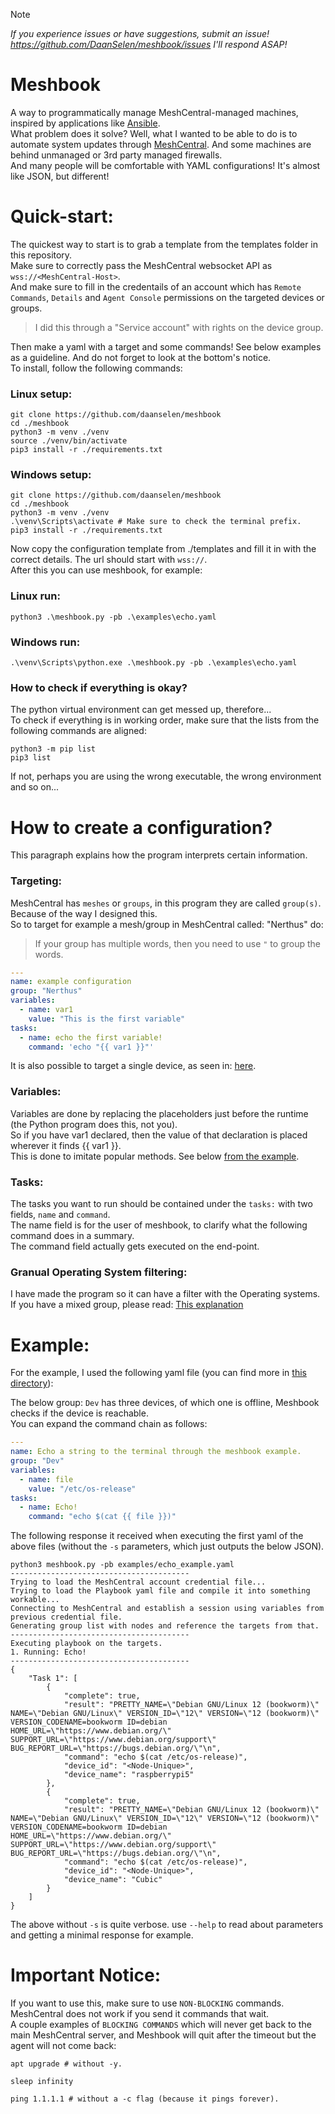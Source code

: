 > [!NOTE]
> *If you experience issues or have suggestions, submit an issue! https://github.com/DaanSelen/meshbook/issues I'll respond ASAP!*

# Meshbook

A way to programmatically manage MeshCentral-managed machines, inspired by applications like [Ansible](https://github.com/ansible/ansible).<br>
What problem does it solve? Well, what I wanted to be able to do is to automate system updates through [MeshCentral](https://github.com/ylianst/meshcentral). And some machines are behind unmanaged or 3rd party managed firewalls.<br>
And many people will be comfortable with YAML configurations! It's almost like JSON, but different!<br>

# Quick-start:

The quickest way to start is to grab a template from the templates folder in this repository.<br>
Make sure to correctly pass the MeshCentral websocket API as `wss://<MeshCentral-Host>`.<br>
And make sure to fill in the credentails of an account which has `Remote Commands`, `Details` and `Agent Console` permissions on the targeted devices or groups.<br>

> I did this through a "Service account" with rights on the device group.

Then make a yaml with a target and some commands! See below examples as a guideline. And do not forget to look at the bottom's notice.<br>
To install, follow the following commands:<br>

### Linux setup:

```shell
git clone https://github.com/daanselen/meshbook
cd ./meshbook
python3 -m venv ./venv
source ./venv/bin/activate
pip3 install -r ./requirements.txt
```

### Windows setup:

```shell
git clone https://github.com/daanselen/meshbook
cd ./meshbook
python3 -m venv ./venv
.\venv\Scripts\activate # Make sure to check the terminal prefix.
pip3 install -r ./requirements.txt
```

Now copy the configuration template from ./templates and fill it in with the correct details. The url should start with `wss://`.<br>
After this you can use meshbook, for example:

### Linux run:

```shell
python3 .\meshbook.py -pb .\examples\echo.yaml
```

### Windows run:

```shell
.\venv\Scripts\python.exe .\meshbook.py -pb .\examples\echo.yaml
```

### How to check if everything is okay?

The python virtual environment can get messed up, therefore...<br>
To check if everything is in working order, make sure that the lists from the following commands are aligned:

```
python3 -m pip list
pip3 list
```

If not, perhaps you are using the wrong executable, the wrong environment and so on...

# How to create a configuration?

This paragraph explains how the program interprets certain information.

### Targeting:

MeshCentral has `meshes` or `groups`, in this program they are called `group(s)`. Because of the way I designed this.<br>
So to target for example a mesh/group in MeshCentral called: "Nerthus" do:

> If your group has multiple words, then you need to use `"` to group the words.

```yaml
---
name: example configuration
group: "Nerthus"
variables:
  - name: var1
    value: "This is the first variable"
tasks:
  - name: echo the first variable!
    command: 'echo "{{ var1 }}"'
```

It is also possible to target a single device, as seen in: [here](./examples/apt_update_example.yaml).<br>

### Variables:

Variables are done by replacing the placeholders just before the runtime (the Python program does this, not you).<br>
So if you have var1 declared, then the value of that declaration is placed wherever it finds {{ var1 }}.<br>
This is done to imitate popular methods. See below [from the example](./examples/variable_usage_example.yaml).<br>

### Tasks:

The tasks you want to run should be contained under the `tasks:` with two fields, `name` and `command`.<br>
The name field is for the user of meshbook, to clarify what the following command does in a summary.<br>
The command field actually gets executed on the end-point.<br>

### Granual Operating System filtering:

I have made the program so it can have a filter with the Operating systems. If you have a mixed group, please read:
[This explanation](./docs/operating_system_filtering.md)

# Example:

For the example, I used the following yaml file (you can find more in [this directory](./examples/)):

The below group: `Dev` has three devices, of which one is offline, Meshbook checks if the device is reachable.<br>
You can expand the command chain as follows:<br>

```yaml
---
name: Echo a string to the terminal through the meshbook example.
group: "Dev"
variables:
  - name: file
    value: "/etc/os-release"
tasks:
  - name: Echo!
    command: "echo $(cat {{ file }})"
```

The following response it received when executing the first yaml of the above files (without the `-s` parameters, which just outputs the below JSON).

```shell
python3 meshbook.py -pb examples/echo_example.yaml
----------------------------------------
Trying to load the MeshCentral account credential file...
Trying to load the Playbook yaml file and compile it into something workable...
Connecting to MeshCentral and establish a session using variables from previous credential file.
Generating group list with nodes and reference the targets from that.
----------------------------------------
Executing playbook on the targets.
1. Running: Echo!
----------------------------------------
{
    "Task 1": [
        {
            "complete": true,
            "result": "PRETTY_NAME=\"Debian GNU/Linux 12 (bookworm)\" NAME=\"Debian GNU/Linux\" VERSION_ID=\"12\" VERSION=\"12 (bookworm)\" VERSION_CODENAME=bookworm ID=debian HOME_URL=\"https://www.debian.org/\" SUPPORT_URL=\"https://www.debian.org/support\" BUG_REPORT_URL=\"https://bugs.debian.org/\"\n",
            "command": "echo $(cat /etc/os-release)",
            "device_id": "<Node-Unique>",
            "device_name": "raspberrypi5"
        },
        {
            "complete": true,
            "result": "PRETTY_NAME=\"Debian GNU/Linux 12 (bookworm)\" NAME=\"Debian GNU/Linux\" VERSION_ID=\"12\" VERSION=\"12 (bookworm)\" VERSION_CODENAME=bookworm ID=debian HOME_URL=\"https://www.debian.org/\" SUPPORT_URL=\"https://www.debian.org/support\" BUG_REPORT_URL=\"https://bugs.debian.org/\"\n",
            "command": "echo $(cat /etc/os-release)",
            "device_id": "<Node-Unique>",
            "device_name": "Cubic"
        }
    ]
}
```
The above without `-s` is quite verbose. use `--help` to read about parameters and getting a minimal response for example.

# Important Notice:

If you want to use this, make sure to use `NON-BLOCKING` commands. MeshCentral does not work if you send it commands that wait.<br>
A couple examples of `BLOCKING COMMANDS` which will never get back to the main MeshCentral server, and Meshbook will quit after the timeout but the agent will not come back:

```shell
apt upgrade # without -y.

sleep infinity

ping 1.1.1.1 # without a -c flag (because it pings forever).
```
